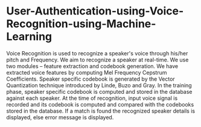 # User-Authentication-using-Voice-Recognition-using-Machine-Learning
Voice Recognition is used to recognize a speaker's voice through his/her pitch and Frequency. 
We aim to recognize a speaker at real-time. We use two modules – feature extraction and codebook generation. 
We have extracted voice features by computing Mel Frequency Cepstrum Coefficients. 
Speaker specific codebook is generated by the Vector Quantization technique introduced by Linde, Buzo and Gray. 
In the training phase, speaker specific codebook is computed and stored in the database against each speaker. 
At the time of recognition, input voice signal is recorded and its codebook is computed and compared with the codebooks stored in the database. 
If a match is found the recognized speaker details is displayed, else error message is displayed.
